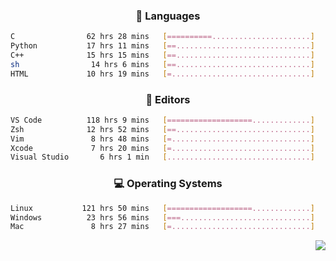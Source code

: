 <!--
<p align="center">
  <img height="50" src="https://cdn.simpleicons.org/c/81c8be" title="clang" alt="clang">
  <img height="50" src="https://cdn.simpleicons.org/c++/81c8be" title="cpp" alt="cpp">
  <img height="50" src="https://cdn.simpleicons.org/arm/81c8be" title="arm" alt="arm">
  <img height="50" src="https://cdn.simpleicons.org/stmicroelectronics/81c8be" title="stmicroelectronics" alt="stmicroelectronics">
  <img height="50" src="https://cdn.simpleicons.org/raspberrypi/81c8be" title="raspberrypi" alt="raspberrypi">
  <img height="50" src="https://cdn.simpleicons.org/cmake/81c8be" title="cmake" alt="cmake">
  <img height="50" src="https://cdn.simpleicons.org/gnubash/81c8be" title="gnubash" alt="gnubash">
</p>
-->

<!--START_SECTION:wakatime_gen-->
<div align="center">

### :hammer: Languages

```sh
C                62 hrs 28 mins   [==========......................]    40.51%
Python           17 hrs 11 mins   [==..............................]    11.15%
C++              15 hrs 15 mins   [==..............................]     9.89%
sh                14 hrs 6 mins   [==..............................]     9.15%
HTML             10 hrs 19 mins   [=...............................]     6.69%
```

</div>

<div align="center">

### :floppy_disk: Editors

```sh
VS Code          118 hrs 9 mins   [===================.............]    76.61%
Zsh              12 hrs 52 mins   [==..............................]     8.34%
Vim               8 hrs 48 mins   [=...............................]     5.71%
Xcode             7 hrs 20 mins   [=...............................]     4.76%
Visual Studio       6 hrs 1 min   [................................]     3.90%
```

</div>

<div align="center">

### :computer: Operating Systems

```sh
Linux           121 hrs 50 mins   [===================.............]    78.99%
Windows          23 hrs 56 mins   [===.............................]    15.52%
Mac               8 hrs 27 mins   [=...............................]     5.49%
```

</div>


<!--END_SECTION:wakatime_gen-->

<div align="right">

[![](https://komarev.com/ghpvc/?username=luswdev&color=283044&style=for-the-badge&label=visiters)](https://github.com/luswdev)

</div>
